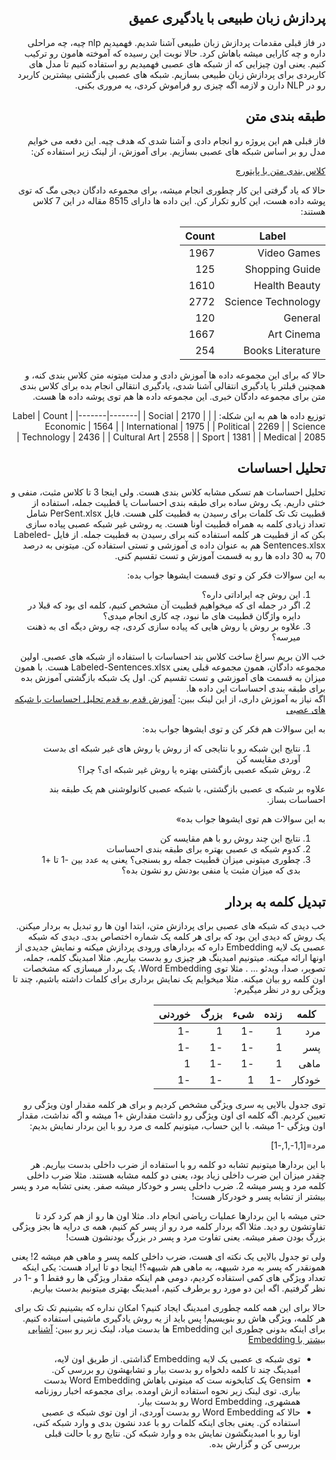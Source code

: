 <div dir="rtl" align='right'>

## پردازش زبان طبیعی با یادگیری عمیق
در فاز قبلی مقدمات پردازش زبان طبیعی آشنا شدیم. فهمیدیم nlp چیه، چه مراحلی داره و چه کارایی میشه باهاش کرد. 
حالا نوبت این رسیده که آموخته هامون رو ترکیب کنیم. یعنی اون چیزایی که از شبکه های عصبی فهمیدیم رو استفاده کنیم تا مدل های کاربردی برای پردازش زبان طبیعی بسازیم.
شبکه های عصبی بازگشتی بیشترین کاربرد رو در NLP دارن و لازمه  اگه چیزی رو فراموش کردی، یه مروری بکنی.

## طبقه بندی متن
فاز قبلی هم این پروژه رو انجام دادی و آشنا شدی که هدف چیه. این دفعه می خوایم مدل رو بر اساس شبکه های عصبی بسازیم. برای آموزش، از لینک زیر استفاده کن:

[کلاس بندی متن با پایتورچ](https://pytorch.org/tutorials/beginner/text_sentiment_ngrams_tutorial.html)

حالا که یاد گرفتی این کار چطوری انجام میشه، برای مجموعه دادگان دیجی مگ که توی پوشه داده هست، این کارو تکرار کن. این داده ها دارای 8515 مقاله در این 7 کلاس هستند:

| Label |	Count |
|-------|-------|
| Video Games	| 1967 |
| Shopping Guide	| 125 |
| Health Beauty |	1610 |
| Science Technology	| 2772 |
| General	| 120 |
| Art Cinema	| 1667 |
| Books Literature	| 254 |

حالا که برای این مجموعه داده ها آموزش دادی و مدلت میتونه متن کلاس بندی کنه، و همچنین قبلتر با یادگیری انتقالی آشنا شدی، یادگیری انتقالی انجام بده برای کلاس بندی متن برای مجموعه دادگان خبری. این مجموعه داده ها هم توی پوشه داده ها هست.

توزیع داده ها هم به این شکله:
| Label |	Count |
|-------|-------|
| Social	| 2170 |
| Economic |	1564 |
| International | 1975 |
| Political |	2269 |
| Science Technology	| 2436 |
| Cultural Art	| 2558 |
| Sport |	1381 |
| Medical |	2085 |

## تحلیل احساسات
  تحلیل احساسات هم تسکی مشابه کلاس بندی هست. ولی اینجا 3 تا کلاس مثبت، منفی و خنثی داریم. یک روش ساده برای طبقه بندی احساسات یا قطبیت جمله، استفاده از قطبیت تک تک کلمات برای رسیدن به قطبیت کلی هست. فایل PerSent.xlsx شامل تعداد زیادی کلمه به همراه قطبیت اونا هست. یه روشی غیر شبکه عصبی پیاده سازی بکن که از قطبیت هر کلمه استفاده کنه برای رسیدن به قطبیت جمله. از فایل Labeled-Sentences.xlsx هم به عنوان داده ی آموزشی و تستی استفاده کن. میتونی به درصد 70 به 30 داده ها رو به قسمت آموزش و تست تقسیم کنی.
 
  به این سوالات فکر کن و توی قسمت ایشوها جواب بده:
  1. این روش چه ایراداتی داره؟
  2.  اگر در جمله ای که میخواهیم قطبیت آن مشخص کنیم، کلمه ای بود که قبلا در دایره واژگان قطبیت های ما نبود، چه کاری 
  انجام میدی؟
  3. علاوه بر روش یا روش هایی که پیاده سازی کردی، چه روش دیگه ای به ذهنت میرسه؟

خب الان بریم سراغ ساخت کلاس بند احساسات با استفاده از شبکه های عصبی. اولین مجموعه دادگان، همون مجموعه قبلی یعنی Labeled-Sentences.xlsx هست. با همون میزان به قسمت های آموزشی و تست تقسیم کن. اول یک شبکه بازگشتی آموزش بده برای طبقه بندی احساسات این داده ها.    
   اگه نیاز به آموزش داری، از این لینک ببین:
  [آموزش قدم به قدم تحلیل احساسات با شبکه های عصبی](https://towardsdatascience.com/sentiment-analysis-using-lstm-step-by-step-50d074f09948)

  به این سوالات هم فکر کن و توی ایشوها جواب بده:
  1. نتایج این شبکه رو با نتایجی که از روش یا روش های غیر شبکه ای بدست آوردی مقایسه کن
  2. روش شبکه عصبی بازگشتی بهتره یا روش غیر شبکه ای؟ چرا؟
  
  علاوه بر شبکه ی عصبی بازگشتی، با شبکه عصبی کانولوشنی هم یک طبقه بند احساسات بساز.
  
  به این سوالات هم توی ایشوها جواب بده»
  1. نتایج این چند روش رو با هم مقایسه کن
  2. کدوم شبکه ی عصبی بهتره برای طبقه بندی احساسات
  3. چطوری میتونی میزان قطبیت جمله رو بسنجی؟ یعنی یه عدد بین -1 تا +1 بدی که میزان مثبت یا منفی بودنش رو نشون بده؟

## تبدیل کلمه به بردار
خب دیدی که شبکه های عصبی برای پردازش متن، ابتدا اون ها رو تبدیل به بردار میکنن.  یک روش که دیدی این بود که برای هر کلمه یک شماره اختصاص بدی. دیدی که شبکه عصبی یک لایه Embedding داره که بردارهای ورودی پردازش میکنه و نمایش جدیدی از اونها ارائه میکنه. میتونیم امبدینگ هر چیزی رو بدست بیاریم. مثلا امبدینگ کلمه، جمله، تصویر، صدا، ویدئو ... . مثلا توی Word Embedding، یک بردار میسازی که مشخصات اون کلمه رو بیان میکنه. مثلا میخوایم یک نمایش برداری برای کلمات داشته باشیم، چند تا ویژگی رو در نظر میگیرم:

|کلمه|زنده|شیء|بزرگ|خوردنی|
|-------|----|---|-----|----|
|مرد|1|-1|1|-1|
|پسر|1|-1|-1|-1|
|ماهی|1|-1|-1|1|
|خودکار|-1|1|-1|-1|


توی جدول بالایی یه سری ویژگی مشخص کردیم و برای هر کلمه مقدار اون ویژگی رو تعیین کردیم. اگه کلمه ای اون ویژگی رو داشت مقدارش +1 میشه و اگه نداشت، مقدار اون ویژگی -1 میشه. با این حساب، میتونیم کلمه ی مرد رو با این بردار نمایش بدیم:

مرد=[1,1-,1,-1]

با این بردارها میتونیم تشابه دو کلمه رو با استفاده از ضرب داخلی بدست بیاریم. هر چقدر میزان این ضرب داخلی زیاد بود، یعنی دو کلمه مشابه هستند. مثلا ضرب داخلی کلمه مرد و پسر میشه 2. ضرب داخلی پسر و خودکار میشه صفر. یعنی تشابه مرد و پسر بیشتر از تشابه پسر و خودرکار هست!

حتی میشه با این بردارها عملیات ریاضی انجام داد. مثلا اون ها رو از هم کرد کرد تا تفاوتشون رو دید. مثلا اگه بردار کلمه مرد رو از پسر کم کنیم، همه ی درایه ها بجز ویژگی بزرگ بودن صفر میشه. یعنی تفاوت مرد و پسر در بزرگ بودنشون هست!

ولی تو جدول بالایی یک نکته ای هست، ضرب داخلی کلمه پسر و ماهی هم میشه 2! یعنی همونقدر که پسر به مرد شبیهه، به ماهی هم شبیهه؟! اینجا دو تا ایراد هست: یکی اینکه تعداد ویژگی های کمی استفاده کردیم، دومی هم اینکه مقدار ویژگی ها رو فقط 1 و -1 در نظر گرفتیم. اگه این دو مورد رو برطرف کنیم، امبدینگ بهتری میتونیم بدست بیاریم.

حالا برای این همه کلمه چطوری امبدینگ ایجاد کنیم؟ امکان نداره که بشینیم تک تک برای هر کلمه، ویژگی هاش رو بنویسیم! پس باید از یه روش یادگیری ماشینی استفاده کنیم. برای اینکه بدونی چطوری این Embedding ها بدست میاد، لینک زیر رو ببین:
[آشنایی بیشتر با Embedding](https://machinelearningmastery.com/what-are-word-embeddings/)

* توی شبکه ی عصبی یک لایه Embedding گذاشتی. از طریق اون لایه، امبدینگ چند تا کلمه دلخواه رو بدست بیار و تشابهشون رو بررسی کن.
* Gensim یک کتابخونه ست که میتونی باهاش Word Embedding بدست بیاری. توی لینک زیر نحوه استفاده ازش اومده. برای مجموعه اخبار روزنامه همشهری، Word Embedding  رو بدست بیار.
* حالا که Word Embedding رو بدست آوردی، از اون توی شبکه ی عصبی استفاده کن. یعنی بجای اینکه کلمات رو با عدد نشون بدی و وارد شبکه کنی، اونا رو با امبدینگشون نمایش بده و وارد شبکه کن. نتایج رو با حالت قبلی بررسی کن و گزارش بده.